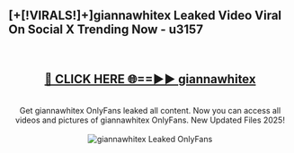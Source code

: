 <h2>[+[!VIRALS!]+]giannawhitex Leaked Video Viral On Social X Trending Now - u3157</h2>
<br>
<div align="center">
<h2><a href="https://libra.edu.pl?giannawhitex" rel="nofollow">🔴 CLICK HERE 🌐==►► giannawhitex</a></h2>
<br>
Get giannawhitex OnlyFans leaked all content. Now you can access all videos and pictures of giannawhitex OnlyFans. New Updated Files 2025!
<br>
<br>
<a href="https://libra.edu.pl?giannawhitex" rel="nofollow" data-target="animated-image.originalLink"><img src="https://i.ibb.co.com/WyWwxjT/player-gif2.gif" alt="giannawhitex Leaked OnlyFans" style="max-width: 100%; display: inline-block;" data-target="animated-image.originalImage"></a>
</div>
<br>